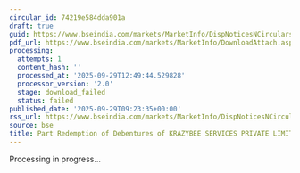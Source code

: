 ```yaml
---
circular_id: 74219e584dda901a
draft: true
guid: https://www.bseindia.com/markets/MarketInfo/DispNoticesNCirculars.aspx?Noticeid={F3F8FC90-31B5-406F-9AE2-6B16DBFD775C}&noticeno=20250929-23&dt=09/29/2025&icount=23&totcount=48&flag=0
pdf_url: https://www.bseindia.com/markets/MarketInfo/DownloadAttach.aspx?id=20250929-23&attachedId=
processing:
  attempts: 1
  content_hash: ''
  processed_at: '2025-09-29T12:49:44.529828'
  processor_version: '2.0'
  stage: download_failed
  status: failed
published_date: '2025-09-29T09:23:35+00:00'
rss_url: https://www.bseindia.com/markets/MarketInfo/DispNoticesNCirculars.aspx?Noticeid={F3F8FC90-31B5-406F-9AE2-6B16DBFD775C}&noticeno=20250929-23&dt=09/29/2025&icount=23&totcount=48&flag=0
source: bse
title: Part Redemption of Debentures of KRAZYBEE SERVICES PRIVATE LIMITED
---
```


Processing in progress...
